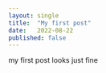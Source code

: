 ```yaml
---
layout: single
title:  "My first post"
date:   2022-08-22
published: false
---
```


my first post looks just fine